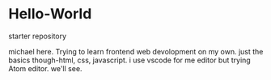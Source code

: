# Hello-World
starter repository

michael here. Trying to learn frontend web devolopment on my own. just the basics though-html, css, javascript. i use 
vscode for me editor but trying Atom editor. we'll see.
